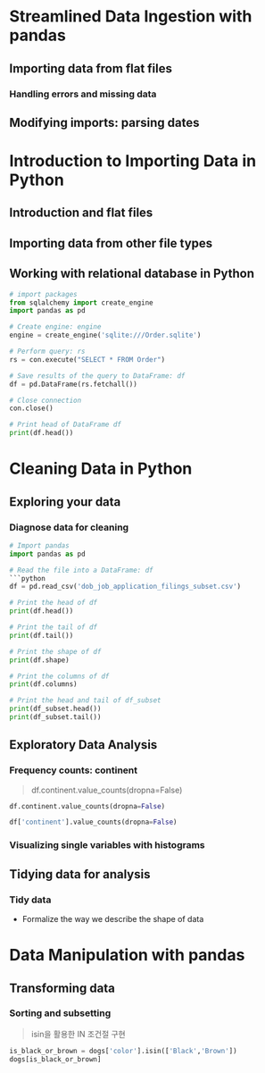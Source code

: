 # Streamlined Data Ingestion with pandas

## Importing data from flat files

### Handling errors and missing data

## Modifying imports: parsing dates

# Introduction to Importing Data in Python
## Introduction and flat files

## Importing data from other file types

## Working with relational database in Python
```python
# import packages
from sqlalchemy import create_engine
import pandas as pd

# Create engine: engine
engine = create_engine('sqlite:///Order.sqlite')

# Perform query: rs
rs = con.execute("SELECT * FROM Order")

# Save results of the query to DataFrame: df
df = pd.DataFrame(rs.fetchall())

# Close connection
con.close()

# Print head of DataFrame df
print(df.head())
```

# Cleaning Data in Python

## Exploring your data
### Diagnose data for cleaning
```python
# Import pandas
import pandas as pd

# Read the file into a DataFrame: df
```python
df = pd.read_csv('dob_job_application_filings_subset.csv')

# Print the head of df
print(df.head())

# Print the tail of df
print(df.tail())

# Print the shape of df
print(df.shape)

# Print the columns of df
print(df.columns)

# Print the head and tail of df_subset
print(df_subset.head())
print(df_subset.tail())


```

## Exploratory Data Analysis
### Frequency counts: continent
> df.continent.value_counts(dropna=False)

```python
df.continent.value_counts(dropna=False)

df['continent'].value_counts(dropna=False)
```

### Visualizing single variables with histograms

## Tidying data for analysis
### Tidy data
- Formalize the way we describe the shape of data

# Data Manipulation with pandas
## Transforming data
### Sorting and subsetting

> isin을 활용한 IN 조건절 구현
```python
is_black_or_brown = dogs['color'].isin(['Black','Brown'])
dogs[is_black_or_brown]
```
